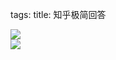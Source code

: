 tags: 
title: 知乎极简回答

![](/static/upload/fe9a38b6-a354-11e7-805e-00163e058c5b.gif)
</br>
![](/static/upload/9f74b158-977f-11e7-805e-00163e058c5b.jpg)